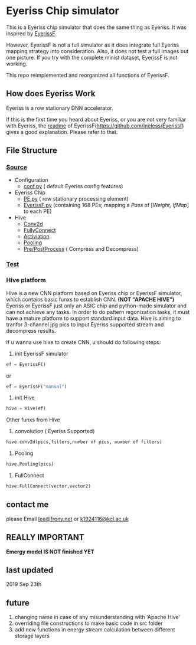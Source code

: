 # Eyeriss Chip simulator
This is a Eyeriss chip simulator that does the same thing as Eyeriss. It was inspired by [EyerissF](https://github.com/jneless/Eyerissf). 

However, EyerissF is not a full simulator as it does integrate full Eyeriss mapping strategy into consideration. Also, it does not test a full images but one picture. If you try with the complete minist dataset, EyerissF is not working.

This repo reimplemented and reorganized all functions of EyerissF.

## How does Eyeriss Work

Eyeriss is a row stationary DNN accelerator. 

If this is the first time you heard about Eyeriss, or you are not very familiar with Eyeriss, the [readme](https://github.com/jneless/EyerissF/blob/master/README.md) of EyerissF(https://github.com/jneless/Eyerissf) gives a good explanation. Please refer to that.

## File Structure

### [Source](src/)

* Configuration
    * [conf.py](src/conf.py) ( default Eyeriss config features)
* Eyeriss Chip
    * [PE.py](PE.py) ( row stationary processing element)
    * [EyerissF.py](EyerissF.py) (containing 168 PEs; mapping a *Pass* of [*Weight, IfMap*] to each PE)
* Hive
    * [Conv2d](src/Hive.py)
    * [FullyConnect](src/Hive.py)
    * [Activiation](src/Activiation.py)
    * [Pooling](src/Pooling.py)
    * [Pre/PostProcess](src/IO2.py) ( Compress and Decompress)

### [Test](test/)

### Hive platform

Hive is a new CNN platform based on Eyeriss chip or EyerissF simulator, which contains basic funxs to establish CNN.
**(NOT "APACHE HIVE")**
Eyeriss or EyerissF just only an ASIC chip and python-made simulator and can not achieve any tasks. In order to do pattern regonization tasks, it must have a mature platform to support standard input data.
Hive is aiming to tranfor 3-channel jpg pics to input Eyeriss supported stream and decompress results.


If u wanna use hive to create CNN, u should do following steps:

1. init EyerissF simulator 
```python
ef = EyerissF()
```
or

```python
ef = EyerissF("manual")
```

1. init Hive
```python
hive = Hive(ef)
```

Other funxs from Hive
1. convolution ( Eyeriss Supported)
```python
hive.conv2d(pics,filters,number of pics, number of filters)
```
1. Pooling
```python
hive.Pooling(pics)
```
1. FullConnect
```python
hive.FullConnect(vector,vector2)
```


## contact me
please Email lee@frony.net or k1924116@kcl.ac.uk

## REALLY IMPORTANT
**Emergy model IS NOT finished YET**

## last updated
2019 Sep 23th

## __future__
1. changing name in case of any misunderstanding with 'Apache Hive'
1. overriding file constructions to make basic code in src folder
1. add new functions in energy stream calculation between different storage layers 
